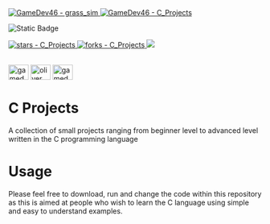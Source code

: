 <a href="https://github.com/GameDev46" title="Go to GitHub repo">
    <img src="https://img.shields.io/static/v1?label=GameDev46&message=|&color=Green&logo=github&style=for-the-badge&labelColor=1f1f22" alt="GameDev46 - grass_sim">
    <img src="https://img.shields.io/badge/Version-0.0.8-green?style=for-the-badge&labelColor=1f1f22&color=Green" alt="GameDev46 - C_Projects">
</a>


![Static Badge](https://img.shields.io/badge/--1f1f22?style=for-the-badge&logo=C&logoColor=6060ef)
    
<a href="https://github.com/GameDev46/C_Projects/stargazers">
    <img src="https://img.shields.io/github/stars/GameDev46/C_Projects?style=for-the-badge&labelColor=1f1f22" alt="stars - C_Projects">
</a>
<a href="https://github.com/GameDev46/C_Projects/forks">
    <img src="https://img.shields.io/github/forks/GameDev46/C_Projects?style=for-the-badge&labelColor=1f1f22" alt="forks - C_Projects">
</a>
<a href="https://github.com/GameDev46/C_Projects/issues">
    <img src="https://img.shields.io/github/issues/GameDev46/C_Projects?style=for-the-badge&labelColor=1f1f22&color=blue"/>
 </a>

<br>
<br>

<p align="left">
<a href="https://twitter.com/gamedev46" target="blank"><img align="center" src="https://raw.githubusercontent.com/rahuldkjain/github-profile-readme-generator/master/src/images/icons/Social/twitter.svg" alt="gamedev46" height="30" width="40" /></a>
<a href="https://instagram.com/oliver_pearce47" target="blank"><img align="center" src="https://raw.githubusercontent.com/rahuldkjain/github-profile-readme-generator/master/src/images/icons/Social/instagram.svg" alt="oliver_pearce47" height="30" width="40" /></a>
<a href="https://www.youtube.com/c/gamedev46" target="blank"><img align="center" src="https://raw.githubusercontent.com/rahuldkjain/github-profile-readme-generator/master/src/images/icons/Social/youtube.svg" alt="gamedev46" height="30" width="40" /></a>
</p>

# C Projects

A collection of small projects ranging from beginner level to advanced level written in the C programming language

# Usage

Please feel free to download, run and change the code within this repository as this is aimed at people who wish to learn the C language using simple and easy to understand examples.
